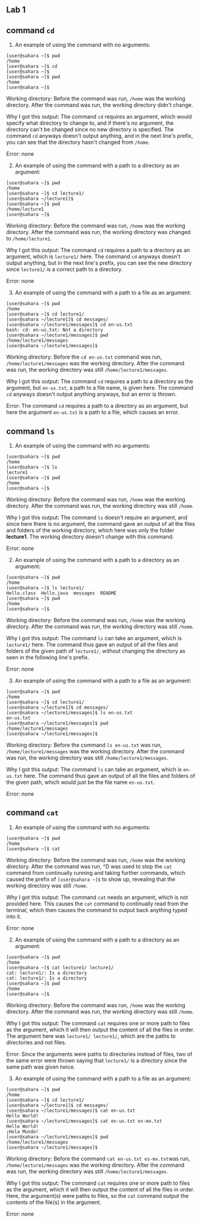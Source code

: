 Lab 1
---	
## command `cd`
1. An example of using the command with no arguments:
```
[user@sahara ~]$ pwd
/home
[user@sahara ~]$ cd
[user@sahara ~]$
[user@sahara ~]$ pwd
/home
[user@sahara ~]$
```
Working directory: Before the command was run, `/home` was the working directory. After the command was run, the working directory didn't change.

Why I got this output: The command `cd` requires an argument, which would specify what directory to change to, and if there's no argument, the directory can't be changed since no new directory is specified. The command `cd` anyways doesn't output anything, and in the next line's prefix, you can see that the directory hasn't changed from `/home`. 

Error: none

2. An example of using the command with a path to a directory as an argument:

```
[user@sahara ~]$ pwd
/home
[user@sahara ~]$ cd lecture1/
[user@sahara ~/lecture1]$
[user@sahara ~]$ pwd
/home/lecture1
[user@sahara ~]$
```

Working directory: Before the command was run, `/home` was the working directory. After the command was run, the working directory was changed to `/home/lecture1`.

Why I got this output: The command `cd` requires a path to a drectory as an argument, which is `lecture1/` here. The command `cd` anyways doesn't output anything, but in the next line's prefix, you can see the new directory since `lecture1/` is a correct path to a directory. 

Error: none

3. An example of using the command with a path to a file as an argument:
```
[user@sahara ~]$ pwd
/home
[user@sahara ~]$ cd lecture1/
[user@sahara ~/lecture1]$ cd messages/
[user@sahara ~/lecture1/messages]$ cd en-us.txt
bash: cd: en-us.txt: Not a directory
[user@sahara ~/lecture1/messages]$ pwd
/home/lecture1/messages
[user@sahara ~/lecture1/messages]$ 
```
Working directory: Before the `cd en-us.txt` command was run, `/home/lecture1/messages` was the working directory. After the command was run, the working directory was still `/home/lecture1/messages`.

Why I got this output: The command `cd` requires a path to a directory as the argument, but `en-us.txt`, a path to a file name, is given here. The command `cd` anyways doesn't output anything anyways, but an error is thrown. 

Error: The command `cd` requires a path to a directory as an argument, but here the argument `en-us.txt` is a path to a file, which causes an error. 

## command `ls`
1. An example of using the command with no arguments:
```
[user@sahara ~]$ pwd
/home
[user@sahara ~]$ ls
lecture1
[user@sahara ~]$ pwd
/home
[user@sahara ~]$
```
Working directory: Before the command was run, `/home` was the working directory. After the command was run, the working directory was still `/home`.

Why I got this output: The command `ls` doesn't require an argument, and since here there is no argument, the command gave an output of all the files and folders of the working directory, which here was only the folder **lecture1**. The working directory doesn't change with this command.

Error: none 

2. An example of using the command with a path to a directory as an argument:

```
[user@sahara ~]$ pwd
/home
[user@sahara ~]$ ls lecture1/
Hello.class  Hello.java  messages  README
[user@sahara ~]$ pwd
/home
[user@sahara ~]$
```
Working directory: Before the command was run, `/home` was the working directory. After the command was run, the working directory was still `/home`.

Why I got this output: The command `ls` can take an argument, which is `lecture1/` here. The command thus gave an output of all the files and folders of the given path of `lecture1/`, without changing the directory as seen in the following line's prefix.

Error: none 

3. An example of using the command with a path to a file as an argument:

```
[user@sahara ~]$ pwd
/home
[user@sahara ~]$ cd lecture1/
[user@sahara ~/lecture1]$ cd messages/
[user@sahara ~/lecture1/messages]$ ls en-us.txt
en-us.txt
[user@sahara ~/lecture1/messages]$ pwd
/home/lecture1/messages
[user@sahara ~/lecture1/messages]$
```
Working directory: Before the command `ls en-us.txt` was run, `/home/lecture1/messages` was the working directory. After the command was run, the working directory was still `/home/lecture1/messages`.

Why I got this output: The command `ls` can take an argument, which is `en-us.txt` here. The command thus gave an output of all the files and folders of the given path, which would just be the file name `en-us.txt`.

Error: none 

## command `cat`
1. An example of using the command with no arguments:

```
[user@sahara ~]$ pwd
/home
[user@sahara ~]$ cat

```
Working directory: Before the command was run, `/home` was the working directory. After the command was run, ^D was used to stop the `cat` command from continually running and taking further commands, which caused the prefix of `[user@sahara ~]$` to show up, revealing that the working directory was still `/home`.

Why I got this output: The command `cat` needs an argument, which is not provided here. This causes the `cat` command to continually read from the terminal, which then causes the command to output back anything typed into it.

Error: none

2. An example of using the command with a path to a directory as an argument:
```
[user@sahara ~]$ pwd
/home
[user@sahara ~]$ cat lecture1/ lecture1/
cat: lecture1/: Is a directory
cat: lecture1/: Is a directory
[user@sahara ~]$ pwd
/home
[user@sahara ~]$
```
Working directory: Before the command was run, `/home` was the working directory. After the command was run, the working directory was still `/home`.

Why I got this output: The command `cat` requires one or more path to files as the argument, which it will then output the content of all the files in order. The argument here was `lecture1/ lecture1/`, which are the paths to directories and not files.

Error: Since the arguments were paths to directories instead of files, two of the same error were thrown saying that `lecture1/` is a directory since the same path was given twice.

3. An example of using the command with a path to a file as an argument:
```
[user@sahara ~]$ pwd
/home
[user@sahara ~]$ cd lecture1/
[user@sahara ~/lecture1]$ cd messages/
[user@sahara ~/lecture1/messages]$ cat en-us.txt
Hello World!
[user@sahara ~/lecture1/messages]$ cat en-us.txt es-mx.txt 
Hello World!
¡Hola Mundo!
[user@sahara ~/lecture1/messages]$ pwd
/home/lecture1/messages
[user@sahara ~/lecture1/messages]$
```
Working directory: Before the command `cat en-us.txt es-mx.txt`was run, `/home/lecture1/messages` was the working directory. After the command was run, the working directory was still `/home/lecture1/messages`.

Why I got this output: The command `cat` requires one or more path to files as the argument, which it will then output the content of all the files in order. Here, the argument(s) were paths to files, so the `cat` command output the contents of the file(s) in the argument. 

Error: none
